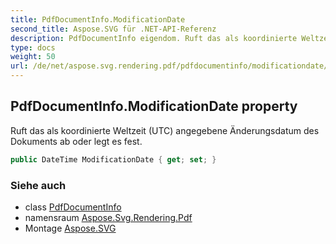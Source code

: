 ```yaml
---
title: PdfDocumentInfo.ModificationDate
second_title: Aspose.SVG für .NET-API-Referenz
description: PdfDocumentInfo eigendom. Ruft das als koordinierte Weltzeit UTC angegebene Änderungsdatum des Dokuments ab oder legt es fest.
type: docs
weight: 50
url: /de/net/aspose.svg.rendering.pdf/pdfdocumentinfo/modificationdate/
---
```

## PdfDocumentInfo.ModificationDate property

Ruft das als koordinierte Weltzeit (UTC) angegebene Änderungsdatum des Dokuments ab oder legt es fest.

```csharp
public DateTime ModificationDate { get; set; }
```

### Siehe auch

* class [PdfDocumentInfo](../)
* namensraum [Aspose.Svg.Rendering.Pdf](../../pdfdocumentinfo/)
* Montage [Aspose.SVG](../../../)


